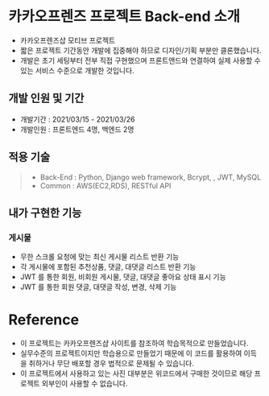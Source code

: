 # 카카오프렌즈 프로젝트 Back-end 소개
- 카카오프렌즈샵 모티브 프로젝트
- 짧은 프로젝트 기간동안 개발에 집중해야 하므로 디자인/기획 부분만 클론했습니다.
- 개발은 초기 세팅부터 전부 직접 구현했으며 프론트앤드와 연결하여 실제 사용할 수 있는 서비스 수준으로 개발한 것입니다.

## 개발 인원 및 기간
- 개발기간 : 2021/03/15 - 2021/03/26
- 개발인원 : 프론트엔드 4명, 백엔드 2명

## 적용 기술
> - Back-End : Python, Django web framework, Bcrypt, , JWT, MySQL
> - Common : AWS(EC2,RDS), RESTful API

## 내가 구현한 기능

### 게시물
- 무한 스크롤 요청에 맞는 최신 게시물 리스트 반환 기능
- 각 게시물에 포함된 추천상품, 댓글, 대댓글 리스트 반환 기능
- JWT 를 통한 회원, 비회원 게시물, 댓글, 대댓글 좋아요 상태 표시 기능
- JWT 를 통한 회원 댓글, 대댓글 작성, 변경, 삭제 기능

# Reference
- 이 프로젝트는 카카오프렌즈샵 사이트를 참조하여 학습목적으로 만들었습니다.
- 실무수준의 프로젝트이지만 학습용으로 만들었기 때문에 이 코드를 활용하여 이득을 취하거나 무단 배포할 경우 법적으로 문제될 수 있습니다.
- 이 프로젝트에서 사용하고 있는 사진 대부분은 위코드에서 구매한 것이므로 해당 프로젝트 외부인이 사용할 수 없습니다.
